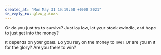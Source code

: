 ```yaml
---
created_at: "Mon May 31 19:19:58 +0000 2021"
in_reply_to: @leo_guinan
---
```


Or do you just try to survive? Just lay low, let your stack dwindle, and hope to just get into the money? 

It depends on your goals. Do you rely on the money to live? Or are you in it for the glory? Are you there to win?